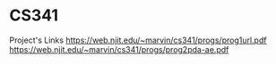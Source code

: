# CS341

Project's Links
https://web.njit.edu/~marvin/cs341/progs/prog1url.pdf
https://web.njit.edu/~marvin/cs341/progs/prog2pda-ae.pdf
